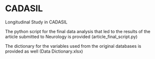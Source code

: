 # CADASIL
Longitudinal Study in CADASIL

The python script for the final data analysis that led to the results of the article submitted to Neurology is provided (article_final_script.py)

The dictionary for the variables used from the original databases is provided as well (Data Dictionary.xlsx)
